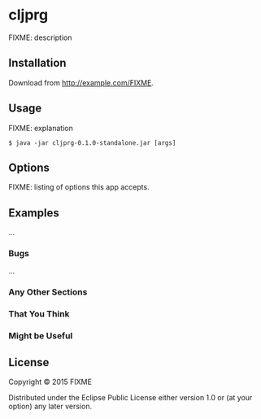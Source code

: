 # cljprg

FIXME: description

## Installation

Download from http://example.com/FIXME.

## Usage

FIXME: explanation

    $ java -jar cljprg-0.1.0-standalone.jar [args]

## Options

FIXME: listing of options this app accepts.

## Examples

...

### Bugs

...

### Any Other Sections
### That You Think
### Might be Useful

## License

Copyright © 2015 FIXME

Distributed under the Eclipse Public License either version 1.0 or (at
your option) any later version.
